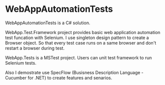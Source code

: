 # WebAppAutomationTests

WebAppAutomationTests is a C# solution. 

WebApp.Test.Framework project provides basic web application automation test funcation with Selenium.
I use singleton design pattern to create a Browser object. So that every test case runs on a same browser and don't restart a browser during test.

WebApp.Tests is a MSTest project. Users can unit test framework to run Selenium tests.

Also I demostrate use SpecFlow (Busisness Description Language - Cucumber for .NET) to create features and senarios. 
